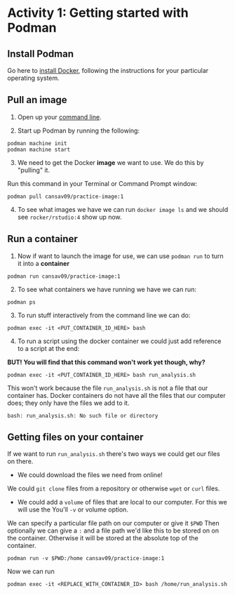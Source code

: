 # Activity 1: Getting started with Podman

## Install Podman

Go here to [install Docker](https://podman.io/docs/installation), following the instructions for your particular operating system.

## Pull an image

1. Open up your [command line](https://towardsdatascience.com/a-quick-guide-to-using-command-line-terminal-96815b97b955).

2. Start up Podman by running the following:

```
podman machine init
podman machine start
```

3. We need to get the Docker **image** we want to use. We do this by "pulling" it.

Run this command in your Terminal or Command Prompt window:

```
podman pull cansav09/practice-image:1
```

4. To see what images we have we can run `docker image ls` and we should see `rocker/rstudio:4` show up now.

## Run a container

1. Now if want to launch the image for use, we can use `podman run` to turn it into a **container**

```
podman run cansav09/practice-image:1
```

2. To see what containers we have running we have we can run:

```
podman ps
```

3. To run stuff interactively from the command line we can do:

```
podman exec -it <PUT_CONTAINER_ID_HERE> bash
```

4. To run a script using the docker container we could just add reference to a script at the end:

**BUT! You will find that this command won't work yet though, why?**

```
podman exec -it <PUT_CONTAINER_ID_HERE> bash run_analysis.sh
```

This won't work because the file `run_analysis.sh` is not a file that our container has. Docker containers do not have all the files that our computer does; they only have the files we add to it.

```
bash: run_analysis.sh: No such file or directory
```

## Getting files on your container

If we want to run `run_analysis.sh` there's two ways we could get our files on there.

- We could download the files we need from online!

We could `git clone` files from a repository or otherwise `wget` or `curl` files.

- We could add a `volume` of files that are local to our computer. For this we will use the You'll `-v` or volume option.

We can specify a particular file path on our computer or give it `$PWD` Then optionally we can give a `:` and a file path we'd like this to be stored on on the container. Otherwise it will be stored at the absolute top of the container.

```
podman run -v $PWD:/home cansav09/practice-image:1
```

Now we can run
```
podman exec -it <REPLACE_WITH_CONTAINER_ID> bash /home/run_analysis.sh
```
